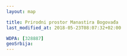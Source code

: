 ```yaml
---
layout: map

title: Prirodni prostor Manastira Bogovađa
last_modified_at: 2018-05-23T08:07:32+02:00

WDPA: [328887]
geoSrbija:
---
```

